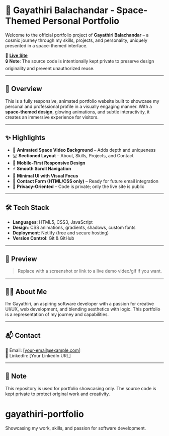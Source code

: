 # 🌠 Gayathiri Balachandar - Space-Themed Personal Portfolio

Welcome to the official portfolio project of **Gayathiri Balachandar** – a cosmic journey through my skills, projects, and personality, uniquely presented in a space-themed interface.

🚀 **[Live Site](https://your-live-site.netlify.app)**  
🔒 **Note**: The source code is intentionally kept private to preserve design originality and prevent unauthorized reuse.

---

## 💫 Overview

This is a fully responsive, animated portfolio website built to showcase my personal and professional profile in a visually engaging manner. With a **space-themed design**, glowing animations, and subtle interactivity, it creates an immersive experience for visitors.

---

## ✨ Highlights

- 🌌 **Animated Space Video Background** – Adds depth and uniqueness
- 💻 **Sectioned Layout** – About, Skills, Projects, and Contact
- 📱 **Mobile-First Responsive Design**
- ⚡ **Smooth Scroll Navigation**
- 🎯 **Minimal UI with Visual Focus**
- 📩 **Contact Form (HTML/CSS only)** – Ready for future email integration
- 🔐 **Privacy-Oriented** – Code is private; only the live site is public

---

## 🛠️ Tech Stack

- **Languages**: HTML5, CSS3, JavaScript
- **Design**: CSS animations, gradients, shadows, custom fonts
- **Deployment**: Netlify (free and secure hosting)
- **Version Control**: Git & GitHub

---

## 📸 Preview

> Replace with a screenshot or link to a live demo video/gif if you want.

---

## 🧑‍🚀 About Me

I’m Gayathiri, an aspiring software developer with a passion for creative UI/UX, web development, and blending aesthetics with logic. This portfolio is a representation of my journey and capabilities.

---

## 📬 Contact

📧 Email: [your-email@example.com]  
🔗 LinkedIn: [Your LinkedIn URL]  

---

## 📝 Note

This repository is used for portfolio showcasing only. The source code is kept private to protect original work and creativity.

# gayathiri-portfolio
Showcasing my work, skills, and passion for software development.
